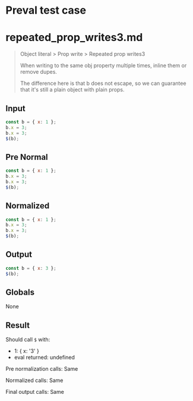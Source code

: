 # Preval test case

# repeated_prop_writes3.md

> Object literal > Prop write > Repeated prop writes3
>
> When writing to the same obj property multiple times, inline them or remove dupes.
> 
> The difference here is that b does not escape, so we can guarantee that it's still a plain object with plain props.

## Input

`````js filename=intro
const b = { x: 1 };
b.x = 3;
b.x = 3;
$(b);
`````

## Pre Normal

`````js filename=intro
const b = { x: 1 };
b.x = 3;
b.x = 3;
$(b);
`````

## Normalized

`````js filename=intro
const b = { x: 1 };
b.x = 3;
b.x = 3;
$(b);
`````

## Output

`````js filename=intro
const b = { x: 3 };
$(b);
`````

## Globals

None

## Result

Should call `$` with:
 - 1: { x: '3' }
 - eval returned: undefined

Pre normalization calls: Same

Normalized calls: Same

Final output calls: Same
